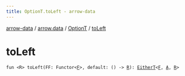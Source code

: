 ```yaml
---
title: OptionT.toLeft - arrow-data
---
```


[arrow-data](../../index.html) / [arrow.data](../index.html) / [OptionT](index.html) / [toLeft](./to-left.html)

# toLeft

`fun <R> toLeft(FF: Functor<`[`F`](index.html#F)`>, default: () -> `[`R`](to-left.html#R)`): `[`EitherT`](../-either-t/index.html)`<`[`F`](index.html#F)`, `[`A`](index.html#A)`, `[`R`](to-left.html#R)`>`